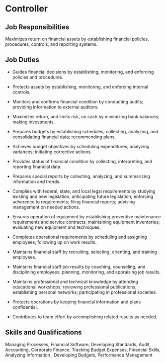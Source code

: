 # Controller

## Job Responsibilities

Maximizes return on financial assets by establishing financial policies, procedures, controls, and reporting systems.

## Job Duties

* Guides financial decisions by establishing, monitoring, and enforcing policies and procedures.

* Protects assets by establishing, monitoring, and enforcing internal controls.

* Monitors and confirms financial condition by conducting audits; providing information to external auditors.

* Maximizes return, and limits risk, on cash by minimizing bank balances; making investments.

* Prepares budgets by establishing schedules; collecting, analyzing, and consolidating financial data; recommending plans.

* Achieves budget objectives by scheduling expenditures; analyzing variances; initiating corrective actions.

* Provides status of financial condition by collecting, interpreting, and reporting financial data.

* Prepares special reports by collecting, analyzing, and summarizing information and trends.

* Complies with federal, state, and local legal requirements by studying existing and new legislation; anticipating future legislation; enforcing adherence to requirements; filing financial reports; advising management on needed actions.

* Ensures operation of equipment by establishing preventive maintenance requirements and service contracts; maintaining equipment inventories; evaluating new equipment and techniques.

* Completes operational requirements by scheduling and assigning employees; following up on work results.

* Maintains financial staff by recruiting, selecting, orienting, and training employees.

* Maintains financial staff job results by coaching, counseling, and disciplining employees; planning, monitoring, and appraising job results.

* Maintains professional and technical knowledge by attending educational workshops; reviewing professional publications; establishing personal networks; participating in professional societies.

* Protects operations by keeping financial information and plans confidential.

* Contributes to team effort by accomplishing related results as needed.

## Skills and Qualifications

Managing Processes, Financial Software, Developing Standards, Audit, Accounting, Corporate Finance, Tracking Budget Expenses, Financial Skills, Analyzing Information , Developing Budgets, Performance Management

